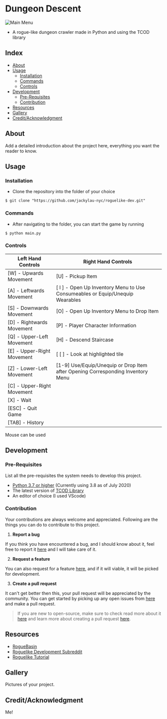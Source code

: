 # Dungeon Descent
![Main Menu](menu-background.png)
- A rogue-like dungeon crawler made in Python and using the TCOD library

## Index

- [About](#about)
- [Usage](#usage)
  - [Installation](#installation)
  - [Commands](#commands)
  - [Controls](#controls)
- [Development](#development)
  - [Pre-Requisites](#pre-requisites)
  - [Contribution](#contribution)
- [Resources](#resources)
- [Gallery](#camera-gallery)
- [Credit/Acknowledgment](#star2-creditacknowledgment)

## About
Add a detailed introduction about the project here, everything you want the reader to know.

## Usage


### Installation
- Clone the repository into the folder of your choice

```
$ git clone "https://github.com/jackylau-nyc/roguelike-dev.git"
```

### Commands
- After navigating to the folder, you can start the game by running
```
$ python main.py
```

### Controls
Left Hand Controls | Right Hand Controls
------------ | -------------
[W] - Upwards Movement | [U] - Pickup Item
[A] - Leftwards Movement | [ I ] - Open Up Inventory Menu to Use Consumeables or Equip/Unequip Wearables
[S] - Downwards Movement | [O] - Open Up Inventory Menu to Drop Item
[D] - Rightwards Movement | [P] - Player Character Information
[Q] - Upper-Left Movement | [H] - Descend Staircase
[E] - Upper-Right Movement | [ [ ] - Look at highlighted tile
[Z] - Lower-Left Movement | [1-9] Use/Equip/Unequip or Drop Item after Opening Corresponding Inventory Menu
[C] - Upper-Right Movement |
[X] - Wait |
[ESC] - Quit Game |
[TAB] - History |

Mouse can be used

## Development

### Pre-Requisites
List all the pre-requisites the system needs to develop this project.
- [Python 3.7 or higher](https://www.python.org/downloads/) (Currently using 3.8 as of July 2020)
- The latest version of [TCOD Library](https://python-tcod.readthedocs.io/en/latest/installation.html)
- An editor of choice (I used VScode)

 ### Contribution

 Your contributions are always welcome and appreciated. Following are the things you can do to contribute to this project.

 1. **Report a bug**

 If you think you have encountered a bug, and I should know about it, feel free to report it [here]() and I will take care of it.

 2. **Request a feature**

 You can also request for a feature [here](), and if it will viable, it will be picked for development.  

 3. **Create a pull request**

 It can't get better then this, your pull request will be appreciated by the community. You can get started by picking up any open issues from [here]() and make a pull request.

 > If you are new to open-source, make sure to check read more about it [here](https://www.digitalocean.com/community/tutorial_series/an-introduction-to-open-source) and learn more about creating a pull request [here](https://www.digitalocean.com/community/tutorials/how-to-create-a-pull-request-on-github).

## Resources
- [RogueBasin](http://www.roguebasin.com/index.php?title=Main_Page)
- [Roguelike Development Subreddit](https://www.reddit.com/r/roguelikedev/)
- [Roguelike Tutorial](http://rogueliketutorials.com/)

## Gallery
Pictures of your project.

## Credit/Acknowledgment
Me!